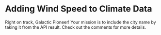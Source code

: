 # Adding Wind Speed to Climate Data

Right on track, Galactic Pioneer! Your mission is to include the city name by taking it from the API result. Check out the comments for more details.